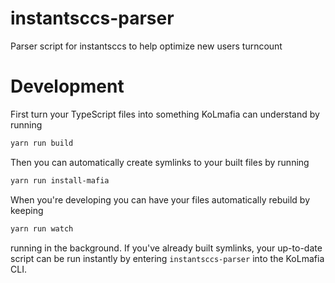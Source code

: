 # instantsccs-parser

Parser script for instantsccs to help optimize new users turncount

# Development

First turn your TypeScript files into something KoLmafia can understand by running

```bash
yarn run build
```

Then you can automatically create symlinks to your built files by running

```bash
yarn run install-mafia
```

When you're developing you can have your files automatically rebuild by keeping

```bash
yarn run watch
```

running in the background. If you've already built symlinks, your up-to-date script can be run instantly by entering `instantsccs-parser` into the KoLmafia CLI.
